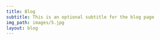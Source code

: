 ```yaml
---
title: Blog
subtitle: This is an optional subtitle for the blog page
img_path: images/5.jpg
layout: blog
---
```

